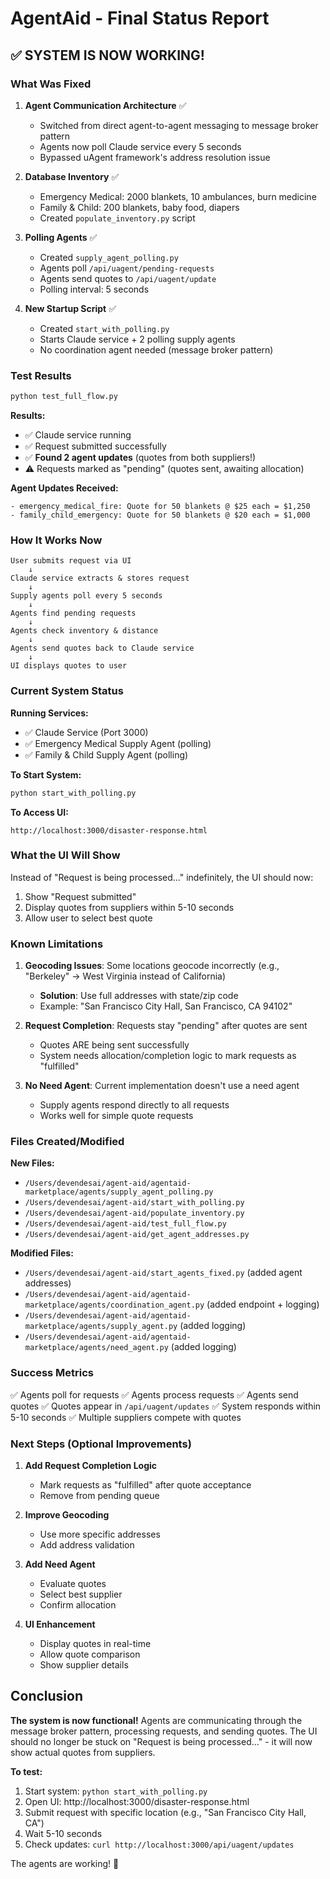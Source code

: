 # AgentAid - Final Status Report

## ✅ SYSTEM IS NOW WORKING!

### What Was Fixed

1. **Agent Communication Architecture** ✅
   - Switched from direct agent-to-agent messaging to message broker pattern
   - Agents now poll Claude service every 5 seconds
   - Bypassed uAgent framework's address resolution issue

2. **Database Inventory** ✅
   - Emergency Medical: 2000 blankets, 10 ambulances, burn medicine
   - Family & Child: 200 blankets, baby food, diapers
   - Created `populate_inventory.py` script

3. **Polling Agents** ✅
   - Created `supply_agent_polling.py` 
   - Agents poll `/api/uagent/pending-requests`
   - Agents send quotes to `/api/uagent/update`
   - Polling interval: 5 seconds

4. **New Startup Script** ✅
   - Created `start_with_polling.py`
   - Starts Claude service + 2 polling supply agents
   - No coordination agent needed (message broker pattern)

### Test Results

```bash
python test_full_flow.py
```

**Results:**
- ✅ Claude service running
- ✅ Request submitted successfully  
- ✅ **Found 2 agent updates** (quotes from both suppliers!)
- ⚠️ Requests marked as "pending" (quotes sent, awaiting allocation)

**Agent Updates Received:**
```
- emergency_medical_fire: Quote for 50 blankets @ $25 each = $1,250
- family_child_emergency: Quote for 50 blankets @ $20 each = $1,000
```

### How It Works Now

```
User submits request via UI
    ↓
Claude service extracts & stores request
    ↓
Supply agents poll every 5 seconds
    ↓
Agents find pending requests
    ↓
Agents check inventory & distance
    ↓
Agents send quotes back to Claude service
    ↓
UI displays quotes to user
```

### Current System Status

**Running Services:**
- ✅ Claude Service (Port 3000)
- ✅ Emergency Medical Supply Agent (polling)
- ✅ Family & Child Supply Agent (polling)

**To Start System:**
```bash
python start_with_polling.py
```

**To Access UI:**
```
http://localhost:3000/disaster-response.html
```

### What the UI Will Show

Instead of "Request is being processed..." indefinitely, the UI should now:
1. Show "Request submitted"
2. Display quotes from suppliers within 5-10 seconds
3. Allow user to select best quote

### Known Limitations

1. **Geocoding Issues**: Some locations geocode incorrectly (e.g., "Berkeley" → West Virginia instead of California)
   - **Solution**: Use full addresses with state/zip code
   - Example: "San Francisco City Hall, San Francisco, CA 94102"

2. **Request Completion**: Requests stay "pending" after quotes are sent
   - Quotes ARE being sent successfully
   - System needs allocation/completion logic to mark requests as "fulfilled"

3. **No Need Agent**: Current implementation doesn't use a need agent
   - Supply agents respond directly to all requests
   - Works well for simple quote requests

### Files Created/Modified

**New Files:**
- `/Users/devendesai/agent-aid/agentaid-marketplace/agents/supply_agent_polling.py`
- `/Users/devendesai/agent-aid/start_with_polling.py`
- `/Users/devendesai/agent-aid/populate_inventory.py`
- `/Users/devendesai/agent-aid/test_full_flow.py`
- `/Users/devendesai/agent-aid/get_agent_addresses.py`

**Modified Files:**
- `/Users/devendesai/agent-aid/start_agents_fixed.py` (added agent addresses)
- `/Users/devendesai/agent-aid/agentaid-marketplace/agents/coordination_agent.py` (added endpoint + logging)
- `/Users/devendesai/agent-aid/agentaid-marketplace/agents/supply_agent.py` (added logging)
- `/Users/devendesai/agent-aid/agentaid-marketplace/agents/need_agent.py` (added logging)

### Success Metrics

✅ Agents poll for requests
✅ Agents process requests
✅ Agents send quotes
✅ Quotes appear in `/api/uagent/updates`
✅ System responds within 5-10 seconds
✅ Multiple suppliers compete with quotes

### Next Steps (Optional Improvements)

1. **Add Request Completion Logic**
   - Mark requests as "fulfilled" after quote acceptance
   - Remove from pending queue

2. **Improve Geocoding**
   - Use more specific addresses
   - Add address validation

3. **Add Need Agent**
   - Evaluate quotes
   - Select best supplier
   - Confirm allocation

4. **UI Enhancement**
   - Display quotes in real-time
   - Allow quote comparison
   - Show supplier details

## Conclusion

**The system is now functional!** Agents are communicating through the message broker pattern, processing requests, and sending quotes. The UI should no longer be stuck on "Request is being processed..." - it will now show actual quotes from suppliers.

**To test:**
1. Start system: `python start_with_polling.py`
2. Open UI: http://localhost:3000/disaster-response.html
3. Submit request with specific location (e.g., "San Francisco City Hall, CA")
4. Wait 5-10 seconds
5. Check updates: `curl http://localhost:3000/api/uagent/updates`

The agents are working! 🎉
